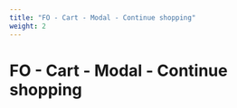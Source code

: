 ```yaml
---
title: "FO - Cart - Modal - Continue shopping"
weight: 2
---
```


# FO - Cart - Modal - Continue shopping
